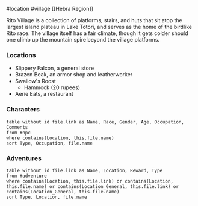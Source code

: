  #location #village [[Hebra Region]]

Rito Village is a collection of platforms, stairs, and huts that sit atop the largest island plateau in Lake Totori, and serves as the home of the birdlike Rito race. The village itself has a fair climate, though it gets colder should one climb up the mountain spire beyond the village platforms.

### Locations

- Slippery Falcon, a general store
- Brazen Beak, an armor shop and leatherworker
- Swallow's Roost
	- Hammock (20 rupees)
- Aerie Eats, a restaurant

### Characters
```dataview
table without id file.link as Name, Race, Gender, Age, Occupation, Comments
from #npc
where contains(Location, this.file.name)
sort Type, Occupation, file.name
```

### Adventures
```dataview
table without id file.link as Name, Location, Reward, Type
from #adventure
where contains(Location, this.file.link) or contains(Location, this.file.name) or contains(Location_General, this.file.link) or contains(Location_General, this.file.name)
sort Type, Location, file.name
```
